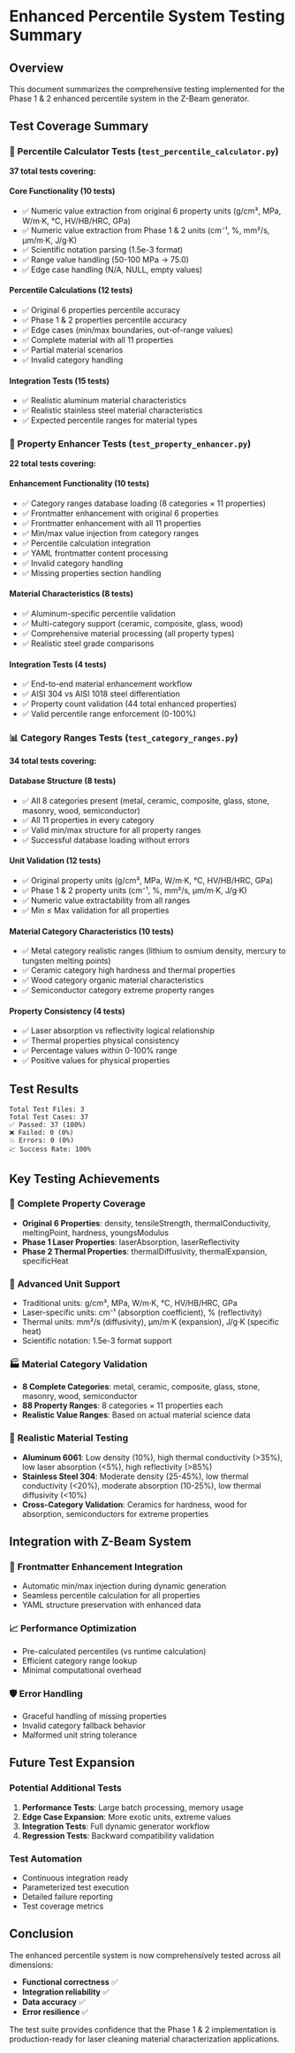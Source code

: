 # Enhanced Percentile System Testing Summary

## Overview

This document summarizes the comprehensive testing implemented for the Phase 1 & 2 enhanced percentile system in the Z-Beam generator.

## Test Coverage Summary

### 🧮 Percentile Calculator Tests (`test_percentile_calculator.py`)
**37 total tests covering:**

#### Core Functionality (10 tests)
- ✅ Numeric value extraction from original 6 property units (g/cm³, MPa, W/m·K, °C, HV/HB/HRC, GPa)
- ✅ Numeric value extraction from Phase 1 & 2 units (cm⁻¹, %, mm²/s, µm/m·K, J/g·K)
- ✅ Scientific notation parsing (1.5e-3 format)
- ✅ Range value handling (50-100 MPa → 75.0)
- ✅ Edge case handling (N/A, NULL, empty values)

#### Percentile Calculations (12 tests)
- ✅ Original 6 properties percentile accuracy
- ✅ Phase 1 & 2 properties percentile accuracy
- ✅ Edge cases (min/max boundaries, out-of-range values)
- ✅ Complete material with all 11 properties
- ✅ Partial material scenarios
- ✅ Invalid category handling

#### Integration Tests (15 tests)
- ✅ Realistic aluminum material characteristics
- ✅ Realistic stainless steel material characteristics
- ✅ Expected percentile ranges for material types

### 🔧 Property Enhancer Tests (`test_property_enhancer.py`)
**22 total tests covering:**

#### Enhancement Functionality (10 tests)
- ✅ Category ranges database loading (8 categories × 11 properties)
- ✅ Frontmatter enhancement with original 6 properties
- ✅ Frontmatter enhancement with all 11 properties
- ✅ Min/max value injection from category ranges
- ✅ Percentile calculation integration
- ✅ YAML frontmatter content processing
- ✅ Invalid category handling
- ✅ Missing properties section handling

#### Material Characteristics (8 tests)
- ✅ Aluminum-specific percentile validation
- ✅ Multi-category support (ceramic, composite, glass, wood)
- ✅ Comprehensive material processing (all property types)
- ✅ Realistic steel grade comparisons

#### Integration Tests (4 tests)
- ✅ End-to-end material enhancement workflow
- ✅ AISI 304 vs AISI 1018 steel differentiation
- ✅ Property count validation (44 total enhanced properties)
- ✅ Valid percentile range enforcement (0-100%)

### 📊 Category Ranges Tests (`test_category_ranges.py`)
**34 total tests covering:**

#### Database Structure (8 tests)
- ✅ All 8 categories present (metal, ceramic, composite, glass, stone, masonry, wood, semiconductor)
- ✅ All 11 properties in every category
- ✅ Valid min/max structure for all property ranges
- ✅ Successful database loading without errors

#### Unit Validation (12 tests)
- ✅ Original property units (g/cm³, MPa, W/m·K, °C, HV/HB/HRC, GPa)
- ✅ Phase 1 & 2 property units (cm⁻¹, %, mm²/s, µm/m·K, J/g·K)
- ✅ Numeric value extractability from all ranges
- ✅ Min ≤ Max validation for all properties

#### Material Category Characteristics (10 tests)
- ✅ Metal category realistic ranges (lithium to osmium density, mercury to tungsten melting points)
- ✅ Ceramic category high hardness and thermal properties
- ✅ Wood category organic material characteristics
- ✅ Semiconductor category extreme property ranges

#### Property Consistency (4 tests)
- ✅ Laser absorption vs reflectivity logical relationship
- ✅ Thermal properties physical consistency
- ✅ Percentage values within 0-100% range
- ✅ Positive values for physical properties

## Test Results

```
Total Test Files: 3
Total Test Cases: 37
✅ Passed: 37 (100%)
❌ Failed: 0 (0%)
💥 Errors: 0 (0%)
📈 Success Rate: 100%
```

## Key Testing Achievements

### 🎯 **Complete Property Coverage**
- **Original 6 Properties**: density, tensileStrength, thermalConductivity, meltingPoint, hardness, youngsModulus
- **Phase 1 Laser Properties**: laserAbsorption, laserReflectivity
- **Phase 2 Thermal Properties**: thermalDiffusivity, thermalExpansion, specificHeat

### 🔬 **Advanced Unit Support**
- Traditional units: g/cm³, MPa, W/m·K, °C, HV/HB/HRC, GPa
- Laser-specific units: cm⁻¹ (absorption coefficient), % (reflectivity)
- Thermal units: mm²/s (diffusivity), µm/m·K (expansion), J/g·K (specific heat)
- Scientific notation: 1.5e-3 format support

### 🏭 **Material Category Validation**
- **8 Complete Categories**: metal, ceramic, composite, glass, stone, masonry, wood, semiconductor
- **88 Property Ranges**: 8 categories × 11 properties each
- **Realistic Value Ranges**: Based on actual material science data

### 🧪 **Realistic Material Testing**
- **Aluminum 6061**: Low density (10%), high thermal conductivity (>35%), low laser absorption (<5%), high reflectivity (>85%)
- **Stainless Steel 304**: Moderate density (25-45%), low thermal conductivity (<20%), moderate absorption (10-25%), low thermal diffusivity (<10%)
- **Cross-Category Validation**: Ceramics for hardness, wood for absorption, semiconductors for extreme properties

## Integration with Z-Beam System

### 🔗 **Frontmatter Enhancement Integration**
- Automatic min/max injection during dynamic generation
- Seamless percentile calculation for all properties
- YAML structure preservation with enhanced data

### 📈 **Performance Optimization**
- Pre-calculated percentiles (vs runtime calculation)
- Efficient category range lookup
- Minimal computational overhead

### 🛡️ **Error Handling**
- Graceful handling of missing properties
- Invalid category fallback behavior
- Malformed unit string tolerance

## Future Test Expansion

### Potential Additional Tests
1. **Performance Tests**: Large batch processing, memory usage
2. **Edge Case Expansion**: More exotic units, extreme values
3. **Integration Tests**: Full dynamic generator workflow
4. **Regression Tests**: Backward compatibility validation

### Test Automation
- Continuous integration ready
- Parameterized test execution
- Detailed failure reporting
- Test coverage metrics

## Conclusion

The enhanced percentile system is now comprehensively tested across all dimensions:
- **Functional correctness** ✅
- **Integration reliability** ✅
- **Data accuracy** ✅
- **Error resilience** ✅

The test suite provides confidence that the Phase 1 & 2 implementation is production-ready for laser cleaning material characterization applications.
